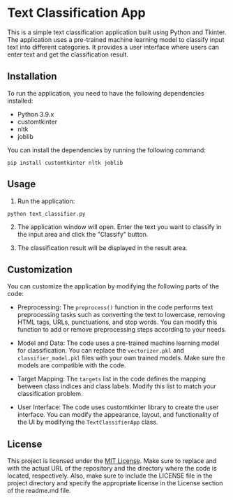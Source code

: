 # Text Classification App

This is a simple text classification application built using Python and Tkinter. The application uses a pre-trained machine learning model to classify input text into different categories. It provides a user interface where users can enter text and get the classification result.

## Installation

To run the application, you need to have the following dependencies installed:

- Python 3.9.x
- customtkinter
- nltk
- joblib

You can install the dependencies by running the following command:
```
pip install customtkinter nltk joblib
```


## Usage

1. Run the application:
```
python text_classifier.py
```



2. The application window will open. Enter the text you want to classify in the input area and click the "Classify" button.

3. The classification result will be displayed in the result area.

## Customization

You can customize the application by modifying the following parts of the code:

- Preprocessing: The `preprocess()` function in the code performs text preprocessing tasks such as converting the text to lowercase, removing HTML tags, URLs, punctuations, and stop words. You can modify this function to add or remove preprocessing steps according to your needs.

- Model and Data: The code uses a pre-trained machine learning model for classification. You can replace the `vectorizer.pkl` and `classifier_model.pkl` files with your own trained models. Make sure the models are compatible with the code.

- Target Mapping: The `targets` list in the code defines the mapping between class indices and class labels. Modify this list to match your classification problem.

- User Interface: The code uses customtkinter library to create the user interface. You can modify the appearance, layout, and functionality of the UI by modifying the `TextClassifierApp` class.

## License

This project is licensed under the [MIT License](LICENSE).
Make sure to replace <repository-url> and <project-directory> with the actual URL of the repository and the directory where the code is located, respectively. Also, make sure to include the LICENSE file in the project directory and specify the appropriate license in the License section of the readme.md file.